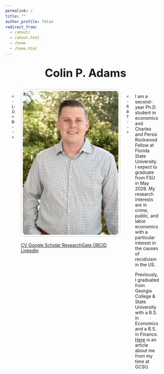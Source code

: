 ```yaml
---
permalink: /
title: ""
author_profile: false
redirect_from: 
  - /about/
  - /about.html
  - /home
  - /home.html
---
```


<style>
  .about-container {
    display: flex;
    flex-direction: column;
    gap: 30px;
    margin: 30px auto;
    padding: 0 20px;
    max-width: 1200px;
  }

  .about-header {
    text-align: center;
  }

  .about-body {
    display: flex;
    flex-direction: column;
    align-items: center;
    gap: 20px;
  }

  .left-panel {
    display: flex;
    flex-direction: column;
    align-items: center;
  }

  .profile-image img {
    max-width: 300px;
    height: auto;
    border-radius: 15px;
    padding: 5px;
    border: 1px solid #ccc;
  }

  .about-text {
    max-width: 700px;
  }

  @media (min-width: 768px) {
    .about-body {
      flex-direction: row;
      align-items: flex-start;
      justify-content: space-between;
    }

    .about-text {
      text-align: left;
    }
  }
</style>

<section id="about-home" class="about-container">

  <!-- Name -->
  <div class="about-header">
    <h1 style="font-size: 2.5em; margin: 0;">Colin P. Adams</h1>
  </div>

  <!-- Image + Buttons | Text -->
  <div class="about-body">

    <!-- Left: Image + Buttons -->
  <div class="left-panel">
      <div class="profile-image">
        <img src="/images/Another Nice Picture.jpg" alt="Colin P. Adams">
      </div>

  <div class="button-container" style="margin-top: 15px;">
        <a href="/CV.pdf" class="icon-button" target="_blank">
          <i class="fas fa-file-alt"></i> CV
        </a>
        <a href="https://scholar.google.com/citations?user=JVDSOfEAAAAJ" class="icon-button" target="_blank">
          <i class="ai ai-google-scholar"></i> Google Scholar
        </a>
        <a href="https://www.researchgate.net/profile/Colin-Adams-3" class="icon-button" target="_blank">
          <i class="fab fa-researchgate"></i> ResearchGate
        </a>
        <a href="https://orcid.org/0009-0002-3490-5927" class="icon-button" target="_blank">
          <i class="ai ai-orcid"></i> ORCID
        </a>
        <a href="https://www.linkedin.com/in/colin-p-adams/" class="icon-button" target="_blank">
          <i class="fab fa-linkedin"></i> LinkedIn
        </a>
      </div>
    </div>

    <!-- Right: Bio Text -->
  <div class="about-text">
      <p>
        I am a second-year Ph.D. student in economics and Charles and Persis Rockwood Fellow at Florida State University. I expect to graduate from FSU in May 2028.
        My research interests are in crime, public, and labor economics with a particular interest in the causes of recidivism in the US.
      </p>
      <p>
        Previously, I graduated from Georgia College & State University with a B.S. in Economics and a B.S. in Finance.
        <a href="https://frontpage.gcsu.edu/node/14695" target="_blank">Here</a> is an article about me from my time at GCSU.
      </p>
    </div>

  </div>
</section>

